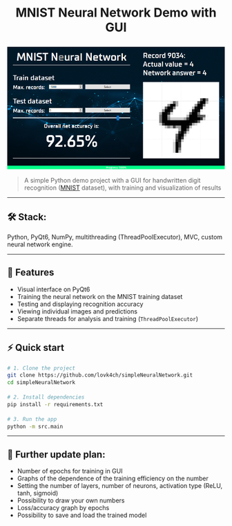 # <p align="center">MNIST Neural Network Demo with GUI</p>

![MNIST GUI Demo](resources/example.jpg)

> A simple Python demo project with a GUI for handwritten digit recognition ([MNIST](https://www.kaggle.com/datasets/hojjatk/mnist-dataset) dataset), with training and visualization of results

---

## 🛠 Stack:

Python, PyQt6, NumPy, multithreading (ThreadPoolExecutor), MVC, custom neural network engine.

---

## 🧩 Features

- Visual interface on PyQt6
- Training the neural network on the MNIST training dataset
- Testing and displaying recognition accuracy
- Viewing individual images and predictions
- Separate threads for analysis and training (`ThreadPoolExecutor`)

---

## ⚡️ Quick start

```bash
# 1. Clone the project
git clone https://github.com/lovk4ch/simpleNeuralNetwork.git
cd simpleNeuralNetwork

# 2. Install dependencies
pip install -r requirements.txt

# 3. Run the app
python -m src.main
```

---

## 🚄 Further update plan:

- Number of epochs for training in GUI
- Graphs of the dependence of the training efficiency on the number
- Setting the number of layers, number of neurons, activation type (ReLU, tanh, sigmoid)
- Possibility to draw your own numbers
- Loss/accuracy graph by epochs
- Possibility to save and load the trained model
